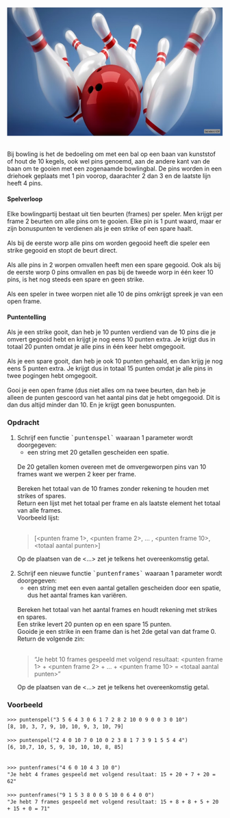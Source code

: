 
<br>  
<div class="dodona-centered-group"><img src="media/bowling.png" width="600" height="300"></div>
<br>
  
Bij bowling is het de bedoeling om met een bal op een baan van kunststof of hout de 10 kegels, ook wel pins genoemd, aan de andere kant van de baan om te gooien met een zogenaamde bowlingbal. De pins worden in een driehoek geplaats met 1 pin voorop, daarachter 2 dan 3 en de laatste lijn heeft 4 pins.

#### Spelverloop

Elke bowlingpartij bestaat uit tien beurten (frames) per speler. Men krijgt per frame 2 beurten om alle pins om te gooien. Elke pin is 1 punt waard, maar er zijn bonuspunten te verdienen als je een strike of een spare haalt.  
<br>
Als bij de eerste worp alle pins om worden gegooid heeft die speler een strike gegooid en stopt de beurt direct.  
<br>
Als alle pins in 2 worpen omvallen heeft men een spare gegooid. Ook als bij de eerste worp 0 pins omvallen en pas bij de tweede worp in één keer 10 pins, is het nog steeds een spare en geen strike.  
<br>
Als een speler in twee worpen niet alle 10 de pins omkrijgt spreek je van een open frame.

#### Puntentelling

Als je een strike gooit, dan heb je 10 punten verdiend van de 10 pins die je omvert gegooid hebt en krijgt je nog eens 10 punten extra. Je krijgt dus in totaal 20 punten omdat je alle pins in één keer hebt omgegooit.   
<br>
Als je een spare gooit, dan heb je ook 10 punten gehaald, en dan krijg je nog eens 5 punten extra. Je krijgt dus in totaal 15 punten omdat je alle pins in twee pogingen hebt omgegooit.  
<br>
Gooi je een open frame (dus niet alles om na twee beurten, dan heb je alleen de punten gescoord van het aantal pins dat je hebt omgegooid. Dit is dan dus altijd minder dan 10. En je krijgt geen bonuspunten.

### Opdracht

<ol>
  <li>Schrijf een functie <samp>`puntenspel`</samp> waaraan 1 parameter wordt doorgegeven:<br>
    <ul><li>een string met 20 getallen gescheiden een spatie.</li></ul>
        <br>
        De 20 getallen komen overeen met de omvergeworpen pins van 10 frames want we werpen 2 keer per frame.
    <br><br>
   Bereken het totaal van de 10 frames zonder rekening te houden met strikes of spares.<br>
   Return een lijst met het totaal per frame en als laatste element het totaal van alle frames.<br>
   Voorbeeld lijst:<br><br>
   <blockquote>
        [&lt;punten frame 1&gt;, &lt;punten frame 2&gt;, … , &lt;punten frame 10&gt;, &lt;totaal aantal punten&gt;]
  </blockquote>  
  Op de plaatsen van de <...> zet je telkens het overeenkomstig getal.
  </li><br>
  
  <li>Schrijf een nieuwe functie <samp>`puntenframes`</samp> waaraan 1 parameter wordt doorgegeven:<br>
    <ul><li>een string met een even aantal getallen gescheiden door een spatie, dus het aantal frames kan variëren.</li></ul>
    <br>
    Bereken het totaal van het aantal frames en houdt rekening met strikes en spares. <br>
    Een strike levert 20 punten op en een spare 15 punten. <br>
    Gooide je een strike in een frame dan is het 2de getal van dat frame 0.<br>
    Return de volgende zin:<br><br>
   <blockquote>
        “Je hebt 10 frames gespeeld met volgend resultaat: &lt;punten frame 1&gt; + &lt;punten frame 2&gt; + … + &lt;punten frame 10&gt; = &lt;totaal aantal punten&gt;”
  </blockquote>  
  Op de plaatsen van de <...> zet je telkens het overeenkomstig getal.

  </li>
</ol>


### Voorbeeld

    >>> puntenspel("3 5 6 4 3 0 6 1 7 2 8 2 10 0 9 0 0 3 0 10")
    [8, 10, 3, 7, 9, 10, 10, 9, 3, 10, 79]
    
    >>> puntenspel("2 4 0 10 7 0 10 0 2 3 8 1 7 3 9 1 5 5 4 4")
    [6, 10,7, 10, 5, 9, 10, 10, 10, 8, 85]
    
    
    >>> puntenframes("4 6 0 10 4 3 10 0")
    "Je hebt 4 frames gespeeld met volgend resultaat: 15 + 20 + 7 + 20 = 62"
    
    >>> puntenframes("9 1 5 3 8 0 0 5 10 0 6 4 0 0")
    "Je hebt 7 frames gespeeld met volgend resultaat: 15 + 8 + 8 + 5 + 20 + 15 + 0 = 71"
